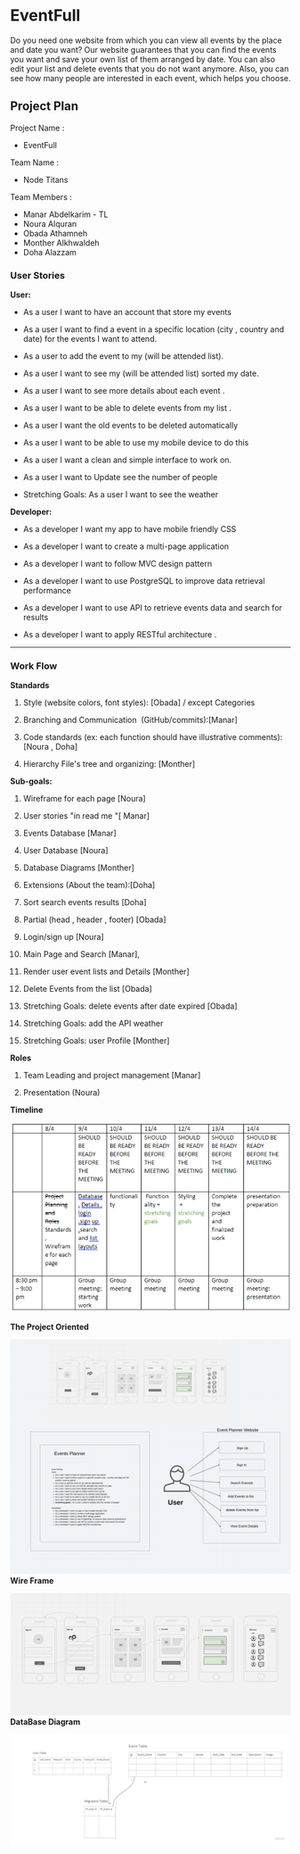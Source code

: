 # EventFull

Do you need one website from which you can view all events by the place and date you want?
Our website guarantees that you can find the events you want and save your own list of them arranged by date.
You can also edit your list and delete events that you do not want anymore.
Also, you can see how many people are interested in each event, which helps you choose.

## Project Plan 
 Project Name :

   - EventFull

Team Name :
- Node Titans

Team Members : 

- Manar Abdelkarim  - TL
- Noura Alquran
- Obada Athamneh
- Monther Alkhwaldeh
- Doha Alazzam


### User Stories 

**User:** 

-   As a user I want to have an account that store my events 

-   As a user I want to find a event in a specific location (city , country and date) for the events I want to attend. 

-   As a user to add the event to my (will be attended list). 

-   As a user I want to see my (will be attended list) sorted my date. 

-   As a user I want to see more details about each event . 

-   As a user I want to be able to delete events from my list . 

-   As a user I want the old events to be deleted automatically  

-   As a user I want to be able to use my mobile device to do this  

-   As a user I want a clean and simple interface to work on. 

-   As a user I want to Update see the number of people  

-   Stretching Goals: As a user I want to see the weather

**Developer:**

-   As a developer I want my app to have mobile friendly CSS 

-   As a developer I want to create a multi-page application 

-   As a developer I want to follow MVC design pattern 

-   As a developer I want to use PostgreSQL to improve data retrieval performance 

-   As a developer I want to use API to retrieve events data and search for results 

-   As a developer I want to apply RESTful architecture .
<hr>

### Work Flow

  **Standards** 

1.  Style (website colors, font styles): [Obada] / except Categories 

2.  Branching and Communication  (GitHub/commits):[Manar] 

3.  Code standards (ex: each function should have illustrative comments):[Noura , Doha] 

4.  Hierarchy File's tree and organizing: [Monther] 

  **Sub-goals:** 

1.  Wireframe for each page [Noura] 

2.  User stories "in read me "[ Manar] 

3.  Events Database [Manar] 

4.  User Database [Noura] 

5.  Database Diagrams [Monther] 

6.  Extensions (About the team):[Doha] 

7.  Sort search events results [Doha] 

8.  Partial (head , header , footer) [Obada] 

9.  Login/sign up [Noura] 

10.  Main Page and Search [Manar], 

11.  Render user event lists and Details [Monther] 

12.  Delete Events from the list [Obada] 

13.  Stretching Goals: delete events after date expired [Obada] 

14.  Stretching Goals: add the API weather 

15. Stretching Goals: user Profile [Monther] 

 **Roles** 

1.  Team Leading and project management [Manar] 

2.  Presentation (Noura) 

 **Timeline**

 ![](./img/timeline.png)

 **The Project Oriented**

 ![](./img/theProjectorianted.jpeg)
 **Wire Frame**

 ![](./img/wireframe.jpeg)
 **DataBase Diagram**

 ![](./img/databaseDiagram.jpg)

